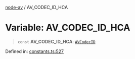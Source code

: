 [node-av](../globals.md) / AV\_CODEC\_ID\_HCA

# Variable: AV\_CODEC\_ID\_HCA

> `const` **AV\_CODEC\_ID\_HCA**: [`AVCodecID`](../type-aliases/AVCodecID.md)

Defined in: [constants.ts:527](https://github.com/seydx/av/blob/f8631fc881b394300b1479f511d55cf1c370a87f/src/constants/constants.ts#L527)
